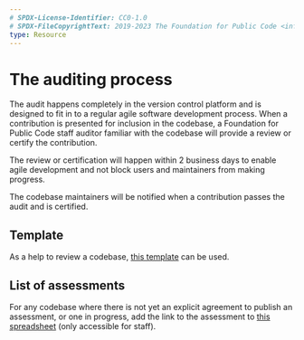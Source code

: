 ```yaml
---
# SPDX-License-Identifier: CC0-1.0
# SPDX-FileCopyrightText: 2019-2023 The Foundation for Public Code <info@publiccode.net>
type: Resource
---
```


# The auditing process

The audit happens completely in the version control platform and is designed to fit in to a regular agile software development process. When a contribution is presented for inclusion in the codebase, a Foundation for Public Code staff auditor familiar with the codebase will provide a review or certify the contribution.

The review or certification will happen within 2 business days to enable agile development and not block users and maintainers from making progress.

The codebase maintainers will be notified when a contribution passes the audit and is certified.

## Template

As a help to review a codebase, [this template](https://github.com/publiccodenet/standard/blob/develop/docs/review-template.html) can be used.

## List of assessments

For any codebase where there is not yet an explicit agreement to publish an assessment, or one in progress, add the link to the assessment to [this spreadsheet](https://docs.google.com/spreadsheets/d/1wUrlZ73S-4BK3sGz87C28d0ReYELCCP4MZnKpB0UKqM/edit#gid=2105222073) (only accessible for staff).
